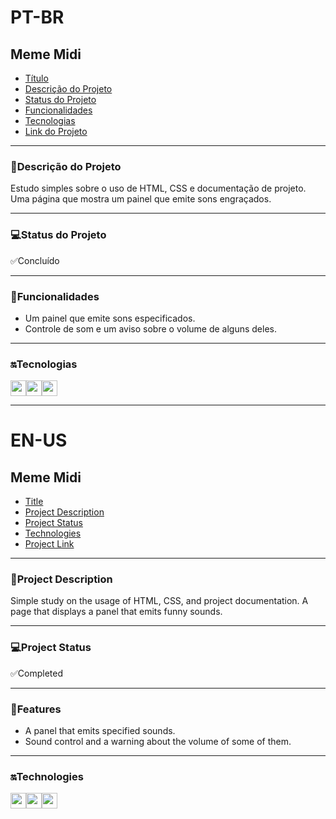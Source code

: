 <h1>PT-BR</h1>
<h2>Meme Midi</h2>

* [Título](#currículo)
* [Descrição do Projeto](#descrição-do-projeto)
* [Status do Projeto](#status-do-projeto)
* [Funcionalidades](#funcionalidades)
* [Tecnologias](#tecnologias)
* [Link do Projeto](https://meme-midi-neon.vercel.app/)

---

<h3>📖Descrição do Projeto</h3>
Estudo simples sobre o uso de HTML, CSS e documentação de projeto. Uma página que mostra um painel que emite sons engraçados.

---

<h3>💻Status do Projeto</h3>
✅Concluído

---

<h3>🔧Funcionalidades</h3>

- Um painel que emite sons especificados.
- Controle de som e um aviso sobre o volume de alguns deles.

---

<h3>🔛Tecnologias</h3>
<div style="display: inline-block; margin-right: 10px;"><img src="https://cdn1.iconfinder.com/data/icons/logotypes/32/badge-html-5-64.png" height="25"><img src="https://cdn1.iconfinder.com/data/icons/logotypes/32/badge-css-3-64.png" height="25"><img src="https://upload.wikimedia.org/wikipedia/commons/thumb/6/6a/JavaScript-logo.png/768px-JavaScript-logo.png" height="25"></div>


---

<h1>EN-US</h1>
<h2>Meme Midi</h2>

* [Title](#resume)
* [Project Description](#project-description)
* [Project Status](#project-status)
* [Technologies](#technologies)
* [Project Link](https://meme-midi-neon.vercel.app/)

---

<h3>📖Project Description</h3>
Simple study on the usage of HTML, CSS, and project documentation. A page that displays a panel that emits funny sounds.

---

<h3>💻Project Status</h3>
✅Completed

---

<h3>🔧Features</h3>

- A panel that emits specified sounds.
- Sound control and a warning about the volume of some of them.

---

<h3>🔛Technologies</h3>
<div style="display: inline-block; margin-right: 10px;"><img src="https://cdn1.iconfinder.com/data/icons/logotypes/32/badge-html-5-64.png" height="25"><img src="https://cdn1.iconfinder.com/data/icons/logotypes/32/badge-css-3-64.png" height="25"><img src="https://upload.wikimedia.org/wikipedia/commons/thumb/6/6a/JavaScript-logo.png/768px-JavaScript-logo.png" height="25"></div>
